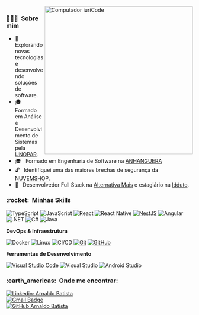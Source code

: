<img src="https://raw.githubusercontent.com/MicaelliMedeiros/micaellimedeiros/master/image/computer-illustration.png" min-width="400px" max-width="400px" width="400px" align="right" alt="Computador iuriCode">

<h3> 👨🏻‍💻 &nbsp;Sobre mim </h3>

- 🤔 &nbsp; Explorando novas tecnologias e desenvolvendo soluções de software.
- 🎓 &nbsp; Formado em Análise e Desenvolvimento de Sistemas pela <a href="https://www.unopar.com.br">UNOPAR</a>.
- 🎓 &nbsp; Formado em Engenharia de Software na <a href="https://www.anhanguera.com">ANHANGUERA</a>
- 🔓 &nbsp; Identifiquei uma das maiores brechas de segurança da <a href="https://www.nuvemshop.com.br/">NUVEMSHOP</a>.
- 💼 &nbsp; Desenvolvedor Full Stack na <a href="https://www.alternativamais.com.br">Alternativa Mais</a> e estagiário na <a href="https://idduto.com.br">Idduto</a>.

<h3> :rocket: &nbsp;Minhas Skills </h3>

  ![TypeScript](https://img.shields.io/badge/-TypeScript-333333?style=flat&logo=typescript)
  ![JavaScript](https://img.shields.io/badge/-JavaScript-333333?style=flat&logo=javascript)
  ![React](https://img.shields.io/badge/-React-333333?style=flat&logo=react)
  ![React Native](https://img.shields.io/badge/-React%20Native-333333?style=flat&logo=react)
  [![NestJS](https://img.shields.io/badge/-NestJS-333333?style=flat&logo=nestjs&logoColor=E0234E)](https://nestjs.com/)
  ![Angular](https://img.shields.io/badge/-Angular-333333?style=flat&logo=angular)
  ![.NET](https://img.shields.io/badge/-.NET-333333?style=flat&logo=dotnet)
  ![C#](https://img.shields.io/badge/-C%23-333333?style=flat&logo=c-sharp)
  ![Java](https://img.shields.io/badge/-Java-333333?style=flat&logo=java)

**DevOps & Infraestrutura**

  ![Docker](https://img.shields.io/badge/-Docker-333333?style=flat&logo=docker)
  ![Linux](https://img.shields.io/badge/-Linux-333333?style=flat&logo=linux)
  ![CI/CD](https://img.shields.io/badge/-CI/CD-333333?style=flat)
  [![Git](https://img.shields.io/badge/-Git-333333?style=flat&logo=git)](https://git-scm.com/)
  [![GitHub](https://img.shields.io/badge/-GitHub-333333?style=flat&logo=github)](https://github.com/arnaldobatista)

**Ferramentas de Desenvolvimento**

  [![Visual Studio Code](https://img.shields.io/badge/-Visual%20Studio%20Code-007ACC?style=flat&logo=visual-studio-code&logoColor=white)](https://code.visualstudio.com/)
  ![Visual Studio](https://img.shields.io/badge/-Visual%20Studio-5C2D91?style=flat&logo=visual-studio&logoColor=white)
  ![Android Studio](https://img.shields.io/badge/-Android%20Studio-333333?style=flat&logo=android-studio)

<h3> :earth_americas: &nbsp;Onde me encontrar: </h3> 

[![Linkedin: Arnaldo Batista](https://img.shields.io/badge/-arnaldobatista-blue?style=flat-square&logo=Linkedin&logoColor=white&link=https://www.linkedin.com/in/arnaldbatista)](https://www.linkedin.com/in/arnaldbatista)  
[![Gmail Badge](https://img.shields.io/badge/-arnaldo.carpi@icloud.com-006bed?style=flat-square&logo=apple&logoColor=white&link=mailto:arnaldo.carpi@icloud.com)](mailto:arnaldo.carpi@icloud.com)  
[![GitHub Arnaldo Batista]( https://img.shields.io/github/followers/arnaldobatista?label=follow&style=social)](https://github.com/arnaldobatista)
